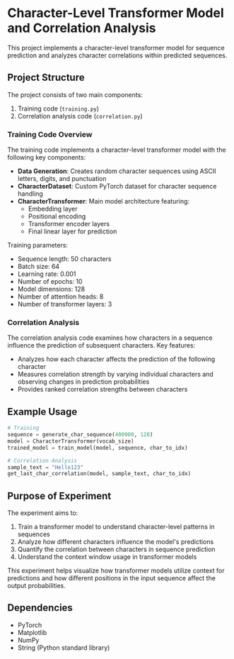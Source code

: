 # Character-Level Transformer Model and Correlation Analysis

This project implements a character-level transformer model for sequence prediction and analyzes character correlations within predicted sequences.

## Project Structure

The project consists of two main components:
1. Training code (`training.py`)
2. Correlation analysis code (`correlation.py`)

### Training Code Overview

The training code implements a character-level transformer model with the following key components:

- **Data Generation**: Creates random character sequences using ASCII letters, digits, and punctuation
- **CharacterDataset**: Custom PyTorch dataset for character sequence handling
- **CharacterTransformer**: Main model architecture featuring:
  - Embedding layer
  - Positional encoding
  - Transformer encoder layers
  - Final linear layer for prediction

Training parameters:
- Sequence length: 50 characters
- Batch size: 64
- Learning rate: 0.001
- Number of epochs: 10
- Model dimensions: 128
- Number of attention heads: 8
- Number of transformer layers: 3

### Correlation Analysis

The correlation analysis code examines how characters in a sequence influence the prediction of subsequent characters. Key features:

- Analyzes how each character affects the prediction of the following character
- Measures correlation strength by varying individual characters and observing changes in prediction probabilities
- Provides ranked correlation strengths between characters

## Example Usage

```python
# Training
sequence = generate_char_sequence(400000, 128)
model = CharacterTransformer(vocab_size)
trained_model = train_model(model, sequence, char_to_idx)

# Correlation Analysis
sample_text = "Hello123"
get_last_char_correlation(model, sample_text, char_to_idx)
```

## Purpose of Experiment

The experiment aims to:
1. Train a transformer model to understand character-level patterns in sequences
2. Analyze how different characters influence the model's predictions
3. Quantify the correlation between characters in sequence prediction
4. Understand the context window usage in transformer models

This experiment helps visualize how transformer models utilize context for predictions and how different positions in the input sequence affect the output probabilities.

## Dependencies

- PyTorch
- Matplotlib
- NumPy
- String (Python standard library)